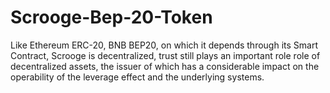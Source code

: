 # Scrooge-Bep-20-Token
Like Ethereum ERC-20, BNB BEP20, on which it depends through its Smart Contract, Scrooge is decentralized, trust still plays an important role role of decentralized assets, the issuer of which has a considerable impact on the operability of the leverage effect and the underlying systems.
